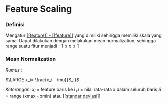 # Feature Scaling

### **Definisi**
Mengatur <ins>[[feature]] - [[feature]]</ins> yang dimiliki sehingga memiliki skala yang sama. Dapat dilakukan dengan melakukan mean normalization, sehingga range suatu fitur menjadi $-1\leq x \leq 1$

### **Mean Normalization**
*Rumus :*

$\LARGE x_i= \frac{x_i - \mu}{S_i}$

*Keterangan:*
$x_i$ = feature baris ke i
$\mu$ = nilai rata-rata x dalam seluruh baris
$S$ = range (xmax - xmin) atau <ins>[[standar deviasi]]</ins>